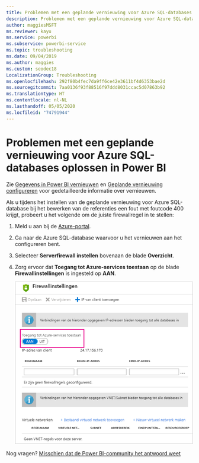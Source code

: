 ```yaml
---
title: Problemen met een geplande vernieuwing voor Azure SQL-databases oplossen
description: Problemen met een geplande vernieuwing voor Azure SQL-databases oplossen in Power BI
author: maggiesMSFT
ms.reviewer: kayu
ms.service: powerbi
ms.subservice: powerbi-service
ms.topic: troubleshooting
ms.date: 09/04/2019
ms.author: maggies
ms.custom: seodec18
LocalizationGroup: Troubleshooting
ms.openlocfilehash: 292f80b4fec7da9ff6ce42e3611bf4d6353bae2d
ms.sourcegitcommit: 7aa0136f93f88516f97ddd8031ccac5d07863b92
ms.translationtype: HT
ms.contentlocale: nl-NL
ms.lasthandoff: 05/05/2020
ms.locfileid: "74791944"
---
```

# <a name="troubleshooting-scheduled-refresh-for-azure-sql-databases-in-power-bi"></a>Problemen met een geplande vernieuwing voor Azure SQL-databases oplossen in Power BI

Zie [Gegevens in Power BI vernieuwen](refresh-data.md) en [Geplande vernieuwing configureren](refresh-scheduled-refresh.md) voor gedetailleerde informatie over vernieuwen.

Als u tijdens het instellen van de geplande vernieuwing voor Azure SQL-database bij het bewerken van de referenties een fout met foutcode 400 krijgt, probeert u het volgende om de juiste firewallregel in te stellen:

1. Meld u aan bij de [Azure-portal](https://portal.azure.com).

1. Ga naar de Azure SQL-database waarvoor u het vernieuwen aan het configureren bent.

1. Selecteer **Serverfirewall instellen** bovenaan de blade **Overzicht**.

1. Zorg ervoor dat **Toegang tot Azure-services toestaan** op de blade **Firewallinstellingen** is ingesteld op **AAN**.

    ![Toegestane services in Azure](media/service-admin-troubleshooting-scheduled-refresh-azure-sql-databases/azurerefresh.png)  

Nog vragen? [Misschien dat de Power BI-community het antwoord weet](https://community.powerbi.com/)
